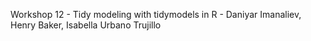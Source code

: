 Workshop 12 - Tidy modeling with tidymodels in R - Daniyar Imanaliev, Henry Baker, Isabella Urbano Trujillo